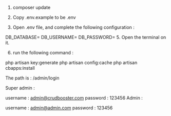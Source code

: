 
1. composer update

2. Copy .env.example to be .env

3. Open .env file, and complete the following configuration : 

DB_DATABASE=
DB_USERNAME=
DB_PASSWORD=
5. Open the terminal on it.

6. run the following command : 

php artisan key:generate
php artisan config:cache
php artisan cbapps:install


The path is : /admin/login

Super admin : 

username : admin@crudbooster.com
password : 123456
Admin : 

username : admin@admin.com
password : 123456
